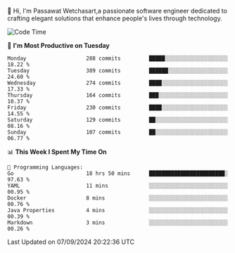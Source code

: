 
👋 Hi, I'm Passawat Wetchasart,a passionate software engineer dedicated to crafting elegant solutions that enhance people's lives through technology.


<!--START_SECTION:waka-->
![Code Time](http://img.shields.io/badge/Code%20Time-1%2C777%20hrs%207%20mins-blue)

📅 **I'm Most Productive on Tuesday** 

```text
Monday                   288 commits         █████░░░░░░░░░░░░░░░░░░░░   18.22 % 
Tuesday                  389 commits         ██████░░░░░░░░░░░░░░░░░░░   24.60 % 
Wednesday                274 commits         ████░░░░░░░░░░░░░░░░░░░░░   17.33 % 
Thursday                 164 commits         ███░░░░░░░░░░░░░░░░░░░░░░   10.37 % 
Friday                   230 commits         ████░░░░░░░░░░░░░░░░░░░░░   14.55 % 
Saturday                 129 commits         ██░░░░░░░░░░░░░░░░░░░░░░░   08.16 % 
Sunday                   107 commits         ██░░░░░░░░░░░░░░░░░░░░░░░   06.77 % 
```


📊 **This Week I Spent My Time On** 

```text
💬 Programming Languages: 
Go                       18 hrs 50 mins      ████████████████████████░   97.63 % 
YAML                     11 mins             ░░░░░░░░░░░░░░░░░░░░░░░░░   00.95 % 
Docker                   8 mins              ░░░░░░░░░░░░░░░░░░░░░░░░░   00.76 % 
Java Properties          4 mins              ░░░░░░░░░░░░░░░░░░░░░░░░░   00.39 % 
Markdown                 3 mins              ░░░░░░░░░░░░░░░░░░░░░░░░░   00.26 % 
```


 Last Updated on 07/09/2024 20:22:36 UTC
<!--END_SECTION:waka-->

<!--
**markpassawat/markpassawat** is a ✨ _special_ ✨ repository because its `README.md` (this file) appears on your GitHub profile.

Here are some ideas to get you started:

- 🔭 I’m currently working on ...
- 🌱 I’m currently learning ...
- 👯 I’m looking to collaborate on ...
- 🤔 I’m looking for help with ...
- 💬 Ask me about ...
- 📫 How to reach me: ...
- 😄 Pronouns: He/Him
- ⚡ Fun fact: ...
-->
